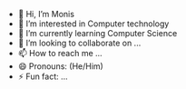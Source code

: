 - 👋 Hi, I’m Monis
- 👀 I’m interested in Computer technology
- 🌱 I’m currently learning Computer Science
- 💞️ I’m looking to collaborate on ...
- 📫 How to reach me ...
- 😄 Pronouns: (He/Him)
- ⚡ Fun fact: ...

<!---
Monis7210/Monis7210 is a ✨ special ✨ repository because its `README.md` (this file) appears on your GitHub profile.
You can click the Preview link to take a look at your changes.
--->
